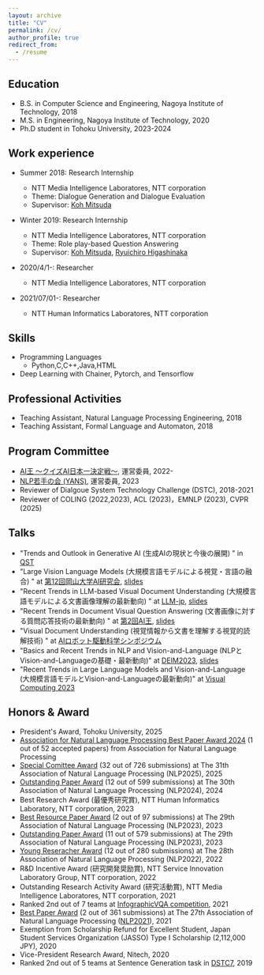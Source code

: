```yaml
---
layout: archive
title: "CV"
permalink: /cv/
author_profile: true
redirect_from:
  - /resume
---
```


## Education
* B.S. in Computer Science and Engineering, Nagoya Institute of Technology, 2018
* M.S. in Engineering, Nagoya Institute of Technology, 2020
* Ph.D student in Tohoku University, 2023-2024

## Work experience
* Summer 2018: Research Internship
  * NTT Media Intelligence Laboratores, NTT corporation
  * Theme: Dialogue Generation and Dialogue Evaluation
  * Supervisor: [Koh Mitsuda](https://sites.google.com/site/hellomitsukoh)

* Winter 2019: Research Internship
  * NTT Media Intelligence Laboratores, NTT corporation
  * Theme: Role play-based Question Answering
  * Supervisor: [Koh Mitsuda](https://sites.google.com/site/hellomitsukoh), [Ryuichiro Higashinaka](http://www.kecl.ntt.co.jp/icl/lirg/members/rh/)

* 2020/4/1-: Researcher  
  * NTT Media Intelligence Laboratores, NTT corporation

* 2021/07/01-: Researcher  
  * NTT Human Informatics Laboratores, NTT corporation

## Skills
* Programming Languages
  * Python,C,C++,Java,HTML
* Deep Learning with Chainer, Pytorch, and Tensorflow

## Professional Activities
* Teaching Assistant, Natural Language Processing Engineering, 2018
* Teaching Assistant, Formal Language and Automaton, 2018

## Program Committee
* [AI王 〜クイズAI日本一決定戦〜](https://sites.google.com/view/project-aio/), 運営委員, 2022- 
* [NLP若手の会 (YANS)](https://yans.anlp.jp/), 運営委員, 2023
* Reviewer of Dialgoue System Technology Challenge (DSTC), 2018-2021
* Reviewer of COLING (2022,2023), ACL (2023)，EMNLP (2023), CVPR (2025)

## Talks
* "Trends and Outlook in Generative AI (生成AIの現状と今後の展開) " in [QST](https://www.qst.go.jp/)
* "Large Vision Language Models (大規模言語モデルによる視覚・言語の融合) " at [第12回岡山大学AI研究会](https://www.cc.okayama-u.ac.jp/imelab/ouai/index.html), [slides](https://speakerdeck.com/ryotatanaka/large-vision-language-models)
* "Recent Trends in LLM-based Visual Document Understanding (大規模言語モデルによる文書画像理解の最新動向) " at [LLM-jp](https://llm-jp.nii.ac.jp/), [slides](https://speakerdeck.com/ryotatanaka/recent-trends-in-document-visual-question-answering)
* "Recent Trends in Document Visual Question Answering (文書画像に対する質問応答技術の最新動向) " at [第2回AI王](https://sites.google.com/view/project-aio/competition2?authuser=0), [slides](https://speakerdeck.com/ryotatanaka/recent-trends-in-document-visual-question-answering)
* "Visual Document Understanding (視覚情報から文書を理解する視覚的読解技術) " at [AIロボット駆動科学シンポジウム](https://www.ai-robot-science-symposium2023.jp/)
* "Basics and Recent Trends in NLP and Vision-and-Language (NLPとVision-and-Languageの基礎・最新動向)" at [DEIM2023](https://event.dbsj.org/deim2023/post/tutorial.html), [slides](https://speakerdeck.com/kyoun/deim-tutorial-part-2-vision-and-language)
* "Recent Trends in Large Language Models and Vision-and-Language (大規模言語モデルとVision-and-Languageの最新動向)" at [Visual Computing 2023](https://visualcomputing.jp/vc2023/tutorial/#tutorial_nishida)


## Honors & Award
* President's Award, Tohoku University, 2025
* [Association for Natural Language Processing Best Paper Award 2024](https://www.anlp.jp/award/ronbun.html) (1 out of 52 accepted papers) from Association for Natural Language Processing
* [Special Comittee Award](https://www.anlp.jp/nlp2025/award.html) (32 out of 726 submissions) at The 31th Association of Natural Language Processing (NLP2025), 2025
* [Outstanding Paper Award](https://www.anlp.jp/nlp2024/award.html) (12 out of 599 submissions) at The 30th Association of Natural Language Processing (NLP2024), 2024
* Best Research Award (最優秀研究賞), NTT Human Informatics Laboratory, NTT corporation, 2023
* [Best Resource Paper Award](https://www.anlp.jp/nlp2023/award.html) (2 out of 97 submissions) at The 29th Association of Natural Language Processing (NLP2023), 2023
* [Outstanding Paper Award](https://www.anlp.jp/nlp2023/award.html) (11 out of 579 submissions) at The 29th Association of Natural Language Processing (NLP2023), 2023
* [Young Reseracher Award](https://www.anlp.jp/nlp2022/award.html) (12 out of 280 submissions) at The 28th Association of Natural Language Processing (NLP2022), 2022
* R&D Incentive Award (研究開発奨励賞), NTT Service Innovation Laboratory Group, NTT corporation, 2022
* Outstanding Research Activity Award (研究活動賞), NTT Media Intelligence Laboratores, NTT corporation, 2021
* Ranked 2nd out of 7 teams at [InfographicVQA competition](https://rrc.cvc.uab.es/?ch=17&com=evaluation&task=3), 2021
* [Best Paper Award](https://www.anlp.jp/nlp2021/award.html) (2 out of 361 submissions) at The 27th Association of Natural Language Processing ([NLP2021](https://www.anlp.jp/nlp2021/)), 2021
* Exemption from Scholarship Refund for Excellent Student, Japan Student Services Organization (JASSO) Type I Scholarship (2,112,000 JPY), 2020
* Vice-President Research Award, Nitech, 2020
* Ranked 2nd out of 5 teams at Sentence Generation task in [DSTC7](http://workshop.colips.org/dstc7/workshop.html), 2019